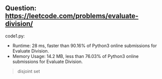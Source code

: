 ## Question: https://leetcode.com/problems/evaluate-division/

code1.py:
* Runtime: 28 ms, faster than 90.16% of Python3 online submissions for Evaluate Division.
* Memory Usage: 14.2 MB, less than 76.03% of Python3 online submissions for Evaluate Division.
> disjoint set
